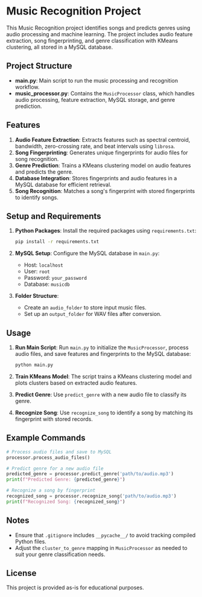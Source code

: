 
# Music Recognition Project

This Music Recognition project identifies songs and predicts genres using audio processing and machine learning. The project includes audio feature extraction, song fingerprinting, and genre classification with KMeans clustering, all stored in a MySQL database.

## Project Structure

- **main.py**: Main script to run the music processing and recognition workflow.
- **music_processor.py**: Contains the `MusicProcessor` class, which handles audio processing, feature extraction, MySQL storage, and genre prediction.

## Features

1. **Audio Feature Extraction**: Extracts features such as spectral centroid, bandwidth, zero-crossing rate, and beat intervals using `librosa`.
2. **Song Fingerprinting**: Generates unique fingerprints for audio files for song recognition.
3. **Genre Prediction**: Trains a KMeans clustering model on audio features and predicts the genre.
4. **Database Integration**: Stores fingerprints and audio features in a MySQL database for efficient retrieval.
5. **Song Recognition**: Matches a song's fingerprint with stored fingerprints to identify songs.

## Setup and Requirements

1. **Python Packages**: Install the required packages using `requirements.txt`:
   ```bash
   pip install -r requirements.txt
   ```

2. **MySQL Setup**: Configure the MySQL database in `main.py`:
   - Host: `localhost`
   - User: `root`
   - Password: `your_password`
   - Database: `musicdb`

3. **Folder Structure**:
   - Create an `audio_folder` to store input music files.
   - Set up an `output_folder` for WAV files after conversion.

## Usage

1. **Run Main Script**: Run `main.py` to initialize the `MusicProcessor`, process audio files, and save features and fingerprints to the MySQL database:
   ```bash
   python main.py
   ```

2. **Train KMeans Model**: The script trains a KMeans clustering model and plots clusters based on extracted audio features.

3. **Predict Genre**: Use `predict_genre` with a new audio file to classify its genre.

4. **Recognize Song**: Use `recognize_song` to identify a song by matching its fingerprint with stored records.

## Example Commands

```python
# Process audio files and save to MySQL
processor.process_audio_files()

# Predict genre for a new audio file
predicted_genre = processor.predict_genre('path/to/audio.mp3')
print(f"Predicted Genre: {predicted_genre}")

# Recognize a song by fingerprint
recognized_song = processor.recognize_song('path/to/audio.mp3')
print(f"Recognized Song: {recognized_song}")
```

## Notes

- Ensure that `.gitignore` includes `__pycache__/` to avoid tracking compiled Python files.
- Adjust the `cluster_to_genre` mapping in `MusicProcessor` as needed to suit your genre classification needs.

## License

This project is provided as-is for educational purposes.
